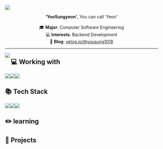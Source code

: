 <img src="https://capsule-render.vercel.app/api?type=venom&height=300&color=FFFFFF&text=Yeon_💻&fontColor=669DF6&rotate=0&textBg=false" />

<p align="center">
  <b>'YooSungyeon'</b>, You can call 'Yeon'<br><br>
  🎓 <b>Major</b>: Computer Software Engineering<br>
  💻 <b>Interests</b>: Backend Development<br>
  📝 <b>Blog:</b> <a href="https://velog.io/@yousung1018">velog.io/@yousung1018</a>
</p>


---

<img align="left" src="https://github-readme-stats.vercel.app/api?username=YuSungyeon&theme=gruvbox_light&hide_border=true&count_private=true&show_icons=false&custom_title=GitHub%20Stats😊"/>

<h2>💻 Working with</h2>
<img src="http://img.shields.io/badge/VisualStudioCode-007ACC?style=flat-square&logo=visualstudiocode&logoColor=white" /><img src="http://img.shields.io/badge/IntelliJ-000000?style=flat-square&logo=intellijidea&logoColor=white" /><img src="https://img.shields.io/badge/figma-%23F24E1E.svg?&style=for-the-badge&logo=figma logoColor=white" />

<h2>📚 Tech Stack</h2>
<img src="http://img.shields.io/badge/C-A8B9CC?style=flat-square&logo=C&logoColor=white" /><img src="http://img.shields.io/badge/JAVA-007396?style=flat-square&logo=java&logoColor=white" /><img src="http://img.shields.io/badge/Spring-6DB33F?style=flat-square&logo=sping&logoColor=white" />

<h2>✏️ learning</h2>

<h2>📁 Projects</h2>